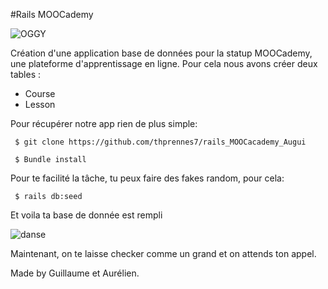 
#Rails MOOCademy

![OGGY](https://media.giphy.com/media/52F9ssEmLkLXEkVoke/giphy.gif)

Création d'une application base de données pour la statup MOOCademy, une plateforme d'apprentissage en ligne. Pour cela nous avons créer deux tables :
  * Course
  * Lesson

Pour récupérer notre app rien de plus simple:
<pre><code> $ git clone https://github.com/thprennes7/rails_MOOCacademy_Augui</code></pre>

<pre><code> $ Bundle install</code></pre>

Pour te facilité la tâche, tu peux faire des fakes random, pour cela:  
<pre><code> $ rails db:seed </code></pre>

Et voila ta base de donnée est rempli

![danse](https://media.giphy.com/media/3oz8xPzHi7P2hVyVMs/giphy.gif)

Maintenant, on te laisse checker comme un grand et on attends ton appel.


Made by Guillaume et Aurélien.
